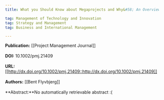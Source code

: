 ```yaml
---
title: What you Should Know about Megaprojects and Why&#58; An Overview

tag: Management of Technology and Innovation 
tag: Strategy and Management 
tag: Business and International Management

---
```


**Publication:** [[Project Management Journal]]<br><br>**DOI:** 10.1002/pmj.21409                                                
<br>**URL:**[[http://dx.doi.org/10.1002/pmj.21409::http://dx.doi.org/10.1002/pmj.21409]]<br><br>**Authors:** [[Bent Flyvbjerg]] <br><br>**Abstract:**No automatically retrievable abstract :(

